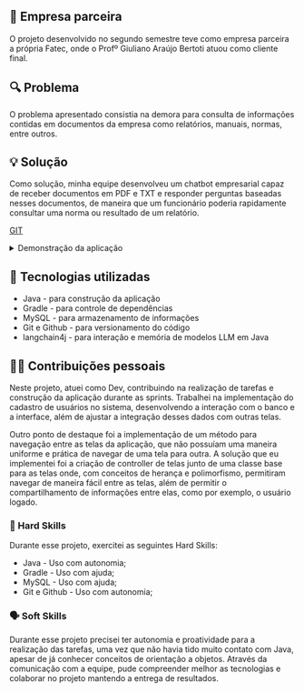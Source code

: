 ## 🏢 Empresa parceira
O projeto desenvolvido no segundo semestre teve como empresa parceira a própria Fatec, onde o Profº Giuliano Araújo Bertoti atuou como cliente final. 

## 🔍 Problema
O problema apresentado consistia na demora para consulta de informações contidas em documentos da empresa como relatórios, manuais, normas, entre outros. 

## 💡 Solução
Como solução, minha equipe desenvolveu um chatbot empresarial capaz de receber documentos em PDF e TXT e responder perguntas baseadas nesses documentos, de maneira que um funcionário poderia rapidamente consultar uma norma ou resultado de um relatório.

[GIT](https://github.com/C0demain/ParrotAI)

<details>
  <summary>Demonstração da aplicação</summary>
  <p align="center">
    <img
    src="../docs/images/API-2_demo.gif"
    alt="foto"
    style="width: 90%; border-radius: 2%;"
    />
  </p>
</details>

## 🧰 Tecnologias utilizadas
- Java - para construção da aplicação
- Gradle - para controle de dependências
- MySQL - para armazenamento de informações
- Git e Github - para versionamento do código
- langchain4j - para interação e memória de modelos LLM em Java

## 🧑‍💻 Contribuições pessoais
Neste projeto, atuei como Dev, contribuindo na realização de tarefas e construção da aplicação durante as sprints. Trabalhei na implementação do cadastro de usuários no sistema, desenvolvendo a interação com o banco e a interface, além de ajustar a integração desses dados com outras telas.

Outro ponto de destaque foi a implementação de um método para navegação entre as telas da aplicação, que não possuíam uma maneira uniforme e prática de navegar de uma tela para outra. A solução que eu implementei foi a criação de controller de telas junto de uma classe base para as telas onde, com conceitos de herança e polimorfismo, permitiram navegar de maneira fácil entre as telas, além de permitir o compartilhamento de informações entre elas, como por exemplo, o usuário logado.

### 🔧 Hard Skills
Durante esse projeto, exercitei as seguintes Hard Skills:
- Java - Uso com autonomia;
- Gradle - Uso com ajuda;
- MySQL - Uso com ajuda;
- Git e Github - Uso com autonomia;

### 🗣️ Soft Skills
Durante esse projeto precisei ter autonomia e proatividade para a realização das tarefas, uma vez que não havia tido muito contato com Java, apesar de já conhecer conceitos de orientação a objetos. Através da comunicação com a equipe, pude compreender melhor as tecnologias e colaborar no projeto mantendo a entrega de resultados.
